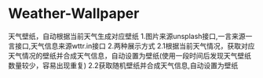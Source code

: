 # Weather-Wallpaper
天气壁纸，自动根据当前天气生成对应壁纸
1.图片来源unsplash接口,一言来源一言接口,天气信息来源wttr.in接口
2.两种展示方式
  2.1根据当前天气情况，获取对应天气情况的壁纸并合成天气信息，自动设置为壁纸(使用一段时间后发现天气壁纸数量较少，容易出现重复)
  2.2获取随机壁纸并合成天气信息,自动设置为壁纸
